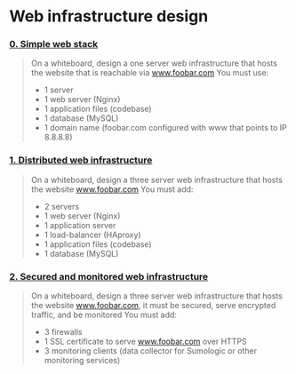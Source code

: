 # Web infrastructure design
### [0. Simple web stack](./0-simple_web_stack)
> On a whiteboard, design a one server web infrastructure that hosts the website that is reachable via www.foobar.com
> You must use:
> * 1 server
> * 1 web server (Nginx)
> * 1 application files (codebase)
> * 1 database (MySQL)
> * 1 domain name (foobar.com configured with www that points to IP 8.8.8.8)
### [1. Distributed web infrastructure](./1-distributed_web_infrastructure)
> On a whiteboard, design a three server web infrastructure that hosts the website www.foobar.com
> You must add:
> * 2 servers
> * 1 web server (Nginx)
> * 1 application server
> * 1 load-balancer (HAproxy)
> * 1 application files (codebase)
> * 1 database (MySQL)
### [2. Secured and monitored web infrastructure](./2-secured_and_monitored_web_infrastructure)
> On a whiteboard, design a three server web infrastructure that hosts the website www.foobar.com, it must be secured, serve encrypted traffic, and be monitored
> You must add:
> * 3 firewalls
> * 1 SSL certificate to serve www.foobar.com over HTTPS
> * 3 monitoring clients (data collector for Sumologic or other monitoring services)
